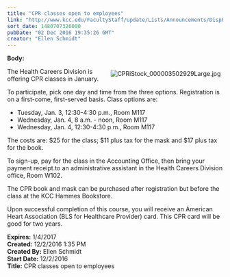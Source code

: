 ```yaml
---
title: "CPR classes open to employees"
link: "http://www.kcc.edu/FacultyStaff/update/Lists/Announcements/DispForm.aspx?ID=2343"
sort_date: 1480707326000
pubDate: "02 Dec 2016 19:35:26 GMT"
creator: "Ellen Schmidt"
---
```


<div><b>Body:</b> <div class="ExternalClassA51DA0748BA14F8A8170CB1E061BAAC2"><p><img alt="CPRiStock_000003502929Large.jpg" src="/FacultyStaff/update/Documents/CPRiStock_000003502929Large.jpg" style="vertical-align:auto;float:right;margin:5px" />The Health Careers Division is offering CPR classes in January.</p>
<p>To participate, pick one day and time from the three options. Registration is on a first-come, first-served basis. Class options are:</p>
<ul><li>Tuesday, Jan. 3, 12:30-4:30 p.m., Room M117</li>
<li>Wednesday, Jan. 4, 8 a.m. - noon, Room M117</li>
<li>Wednesday, Jan. 4, 12:30-4:30 p.m., Room M117</li></ul>
<p>The costs are: $25 for the class; $11 plus tax for the mask and $17 plus tax for the book.</p>
<p>To sign-up, pay for the class in the Accounting Office, then bring your payment receipt.to an administrative assistant in the Health Careers Division office, Room W102. </p>
<p>The CPR book and mask can be purchased after registration but before the class at the KCC Hammes Bookstore.</p>
<p>Upon successful completion of this course, you will receive an American Heart Association (BLS for Healthcare Provider) card. This CPR card will be good for two years.​</p></div></div>
<div><b>Expires:</b> 1/4/2017</div>
<div><b>Created:</b> 12/2/2016 1:35 PM</div>
<div><b>Created By:</b> Ellen Schmidt</div>
<div><b>Start Date:</b> 12/2/2016</div>
<div><b>Title:</b> CPR classes open to employees</div>
